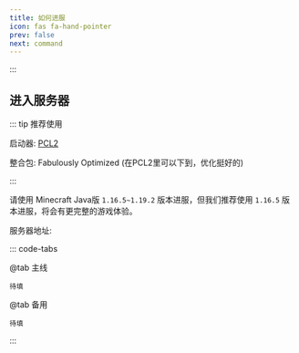 ```yaml
---
title: 如何进服
icon: fas fa-hand-pointer
prev: false
next: command
---
```

:::

## 进入服务器

::: tip 推荐使用

启动器: [PCL2](https://afdian.net/p/0164034c016c11ebafcb52540025c377)

整合包: Fabulously Optimized (在PCL2里可以下到，优化挺好的)

:::

请使用 Minecraft Java版 `1.16.5~1.19.2` 版本进服，但我们推荐使用 `1.16.5` 版本进服，将会有更完整的游戏体验。

服务器地址:

::: code-tabs

@tab 主线

```IP
待填
```

@tab 备用

```IP
待填
```

:::

